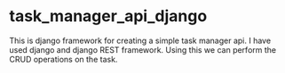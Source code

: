 # task_manager_api_django
This is django framework for creating a simple task manager api. I have used django and django REST framework.
Using this we can perform the CRUD operations on the task.
